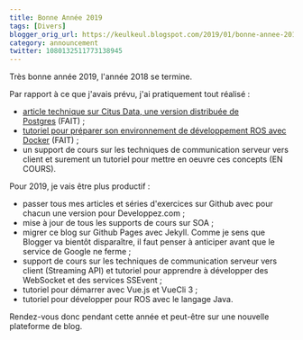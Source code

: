 ```yaml
---
title: Bonne Année 2019
tags: [Divers] 
blogger_orig_url: https://keulkeul.blogspot.com/2019/01/bonne-annee-2019.html
category: announcement
twitter: 1080132511773138945
---
```


Très bonne année 2019, l'année 2018 se termine.

Par rapport à ce que j'avais prévu, j'ai pratiquement tout réalisé :

* [article technique sur Citus Data, une version distribuée de Postgres](https://mehdiacheli.developpez.com/tutoriels/postgres/decouvrir-installer-citus/) (FAIT) ;
* [tutoriel pour préparer son environnement de développement ROS avec Docker](/soa/environnement-developpement-ros-docker) (FAIT) ;
* un support de cours sur les techniques de communication serveur vers client et surement un tutoriel pour mettre en oeuvre ces concepts (EN COURS).

Pour 2019, je vais être plus productif :

* passer tous mes articles et séries d'exercices sur Github avec pour chacun une version pour Developpez.com ;
* mise à jour de tous les supports de cours sur SOA ;
* migrer ce blog sur Github Pages avec Jekyll. Comme je sens que Blogger va bientôt disparaître, il faut penser à anticiper avant que le service de Google ne ferme ;
* support de cours sur les techniques de communication serveur vers client (Streaming API) et tutoriel pour apprendre à développer des WebSocket et des services SSEvent ;
* tutoriel pour démarrer avec Vue.js et VueCli 3 ;
* tutoriel pour développer pour ROS avec le langage Java.

Rendez-vous donc pendant cette année et peut-être sur une nouvelle plateforme de blog.

